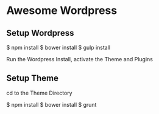 # Awesome Wordpress

## Setup Wordpress

$ npm install
$ bower install
$ gulp install

Run the Wordpress Install, activate the Theme and Plugins

## Setup Theme

cd to the Theme Directory

$ npm install
$ bower install
$ grunt
